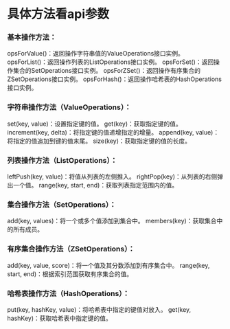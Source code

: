 
# 具体方法看api参数
### 基本操作方法：
opsForValue()：返回操作字符串值的ValueOperations接口实例。
opsForList()：返回操作列表的ListOperations接口实例。
opsForSet()：返回操作集合的SetOperations接口实例。
opsForZSet()：返回操作有序集合的ZSetOperations接口实例。
opsForHash()：返回操作哈希表的HashOperations接口实例。
### 字符串操作方法（ValueOperations）：
set(key, value)：设置指定键的值。
get(key)：获取指定键的值。
increment(key, delta)：将指定键的值递增指定的增量。
append(key, value)：将指定的值追加到键的值末尾。
size(key)：获取指定键的值的长度。
### 列表操作方法（ListOperations）：
leftPush(key, value)：将值从列表的左侧推入。
rightPop(key)：从列表的右侧弹出一个值。
range(key, start, end)：获取列表指定范围内的值。
### 集合操作方法（SetOperations）：
add(key, values)：将一个或多个值添加到集合中。
members(key)：获取集合中的所有成员。
### 有序集合操作方法（ZSetOperations）：
add(key, value, score)：将一个值及其分数添加到有序集合中。
range(key, start, end)：根据索引范围获取有序集合的值。
### 哈希表操作方法（HashOperations）：
put(key, hashKey, value)：将哈希表中指定的键值对放入。
get(key, hashKey)：获取哈希表中指定键的值。